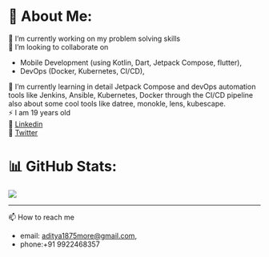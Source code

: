 # 💫 About Me:
🔭 I’m currently working on my problem solving skills <br>
🤝 I’m looking to collaborate on
  * Mobile Development (using Kotlin, Dart, Jetpack Compose, flutter), <br>
  * DevOps (Docker, Kubernetes, CI/CD),<br>

🌱 I’m currently learning in detail Jetpack Compose and devOps automation tools like Jenkins, Ansible, Kubernetes, Docker through the CI/CD pipeline also about some cool tools like datree, monokle, lens, kubescape.   
⚡ I am 19 years old   
🚀 [Linkedin](https://linkedin.com/in/adityamore2005)   
💫 [Twitter](https://x.com/Adityaastwt)

# 📊 GitHub Stats:
![](https://github-readme-stats.vercel.app/api?username=Dev-Aditya-More&theme=dark&hide_border=false&include_all_commits=false&count_private=false)<br/>

---
📫 How to reach me
- email: aditya1875more@gmail.com,
- phone:+91 9922468357

